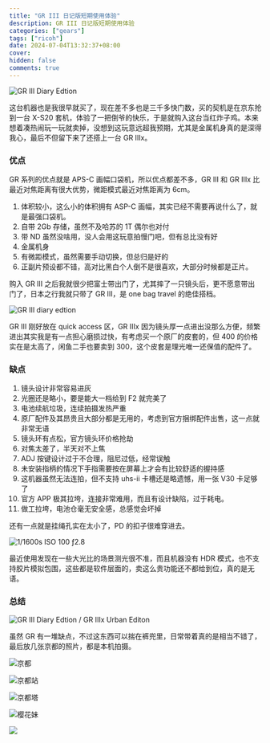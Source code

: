 ```yaml
---
title: "GR III 日记版短期使用体验"
description: GR III 日记版短期使用体验
categories: ["gears"]
tags: ["ricoh"]
date: 2024-07-04T13:32:37+08:00
cover:
hidden: false
comments: true
---
```


![GR III Diary Edtion](https://static.fatesinger.com/2024/11/7uim98pr3otvk3i6.jpg)

这台机器也是我很早就买了，现在差不多也是三千多快门数，买的契机是在京东抢到一台 X-S20 套机，体验了一把倒爷的快乐，于是就购入这台当红炸子鸡。本来想着凑热闹玩一玩就卖掉，没想到这玩意远超我预期，尤其是金属机身真的是深得我心，最后不但留下来了还搭上一台 GR IIIx。

### 优点

GR 系列的优点就是 APS-C 画幅口袋机，所以优点都差不多，GR III 和 GR IIIx 比最近对焦距离有很大优势，微距模式最近对焦距离为 6cm。

1. 体积较小，这么小的体积拥有 ASP-C 画幅，其实已经不需要再说什么了，就是最强口袋机。
2. 自带 2Gb 存储，虽然不及哈苏的 1T 偶尔也对付
3. 带 ND 虽然没啥用，没人会用这玩意拍慢门吧，但有总比没有好
4. 金属机身
5. 有微距模式，虽然需要手动切换，但总归是好的
6. 正副片预设都不错，高对比黑白个人倒不是很喜欢，大部分时候都是正片。

购入 GR III 之后我就很少把富士带出门了，尤其摔了一只镜头后，更不愿意带出门了，日本之行我就只带了 GR III，是 one bag travel 的绝佳搭档。

![GR III diary edtion](https://static.fatesinger.com/2024/11/o7wk6sfip3pfrmmx.jpg)

GR III 刚好放在 quick access 区，GR IIIx 因为镜头厚一点进出没那么方便，频繁进出其实我是有一点担心磨损过快，有考虑买一个原厂的皮套的，但 400 的价格实在是太高了，闲鱼二手也要卖到 300，这个皮套是理光唯一还保值的配件了。

### 缺点

1. 镜头设计非常容易进灰
2. 光圈还是略小，要是能大一档给到 F2 就完美了
3. 电池续航垃圾，连续拍摄发热严重
4. 原厂配件及其昂贵且大部分都是无用的，考虑到官方捆绑配件出售，这一点就非常无语
5. 镜头环有点松，官方镜头环价格抢劫
6. 对焦太差了，半天对不上焦
7. ADJ 按键设计过于不合理，阻尼过低，经常误触
8. 未安装指柄的情况下手指需要按在屏幕上才会有比较舒适的握持感
9. 这机器虽然无法连拍，但不支持 uhs-ii 卡槽还是略遗憾，用一张 V30 卡足够了
10. 官方 APP 极其拉垮，连接非常难用，而且有设计缺陷，过于耗电。
11. 做工拉垮，电池仓毫无安全感，总感觉会坏掉

还有一点就是挂绳孔实在太小了，PD 的扣子很难穿进去。

![1/1600s ISO 100 ƒ2.8](https://static.fatesinger.com/2024/11/o7wk6sfip3pfrmmx.jpg)

最近使用发现在一些大光比的场景测光很不准，而且机器没有 HDR 模式，也不支持胶片模拟包围，这些都是软件层面的，卖这么贵功能还不都给到位，真的是无语。

### 总结

![GR III Diary Edtion / GR IIIx Urban Editon](https://static.fatesinger.com/2024/11/hzyq83mhnb7caml5.jpg)

虽然 GR 有一堆缺点，不过这东西可以揣在裤兜里，日常带着真的是相当不错了，最后放几张京都的照片，都是本机拍摄。

![京都](https://static.fatesinger.com/2024/09/1f24rxn8v1ofaded.jpg)

![京都站](https://static.fatesinger.com/2024/11/3kc36b79hzlvlomk.jpg)

![京都塔](https://static.fatesinger.com/2024/11/srpexwdvi32mnquy.jpg)

![樱花妹](https://static.fatesinger.com/2024/11/6ouf9l7g33mv0lns.jpg)

![](https://static.fatesinger.com/2024/11/5jmuu6k5zwsjmu3o.jpg)
